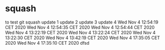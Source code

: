 # squash
to test git squash
update 1
update 2
update 3
update 4
Wed Nov  4 12:54:19 CET 2020
Wed Nov  4 12:54:35 CET 2020
Wed Nov  4 12:54:44 CET 2020
Wed Nov  4 13:22:19 CET 2020
Wed Nov  4 13:22:24 CET 2020
Wed Nov  4 13:22:30 CET 2020
Wed Nov  4 13:42:19 CET 2020
Wed Nov  4 17:35:05 CET 2020
Wed Nov  4 17:35:10 CET 2020
dfsd
